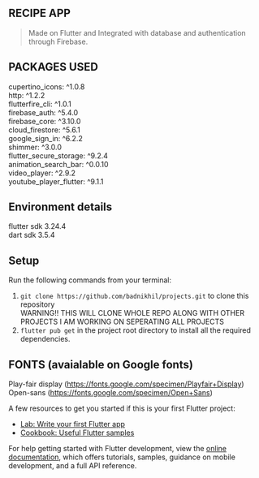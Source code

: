 
## RECIPE APP
> Made on Flutter and Integrated with database and authentication through Firebase. <br />


## PACKAGES USED
  cupertino_icons: ^1.0.8<br>
  http: ^1.2.2<br>
  flutterfire_cli: ^1.0.1<br>
  firebase_auth: ^5.4.0<br>
  firebase_core: ^3.10.0<br>
  cloud_firestore: ^5.6.1<br>
  google_sign_in: ^6.2.2<br>
  shimmer: ^3.0.0<br>
  flutter_secure_storage: ^9.2.4<br>
  animation_search_bar: ^0.0.10<br>
  video_player: ^2.9.2<br>
  youtube_player_flutter: ^9.1.1

## Environment details
  flutter sdk 3.24.4<br>
  dart sdk 3.5.4
## Setup

Run the following commands from your terminal:

1) `git clone https://github.com/badnikhil/projects.git` to clone this repository <BR>
WARNING!! THIS WILL CLONE WHOLE REPO ALONG WITH OTHER PROJECTS I AM WORKING ON SEPERATING ALL PROJECTS
2) `flutter pub get` in the project root directory to install all the required dependencies.
   


## FONTS (avaialable on Google fonts)
 Play-fair display  (https://fonts.google.com/specimen/Playfair+Display)<br>
 Open-sans  (https://fonts.google.com/specimen/Open+Sans)
 

A few resources to get you started if this is your first Flutter project:

- [Lab: Write your first Flutter app](https://docs.flutter.dev/get-started/codelab)
- [Cookbook: Useful Flutter samples](https://docs.flutter.dev/cookbook)

For help getting started with Flutter development, view the
[online documentation](https://docs.flutter.dev/), which offers tutorials,
samples, guidance on mobile development, and a full API reference.
